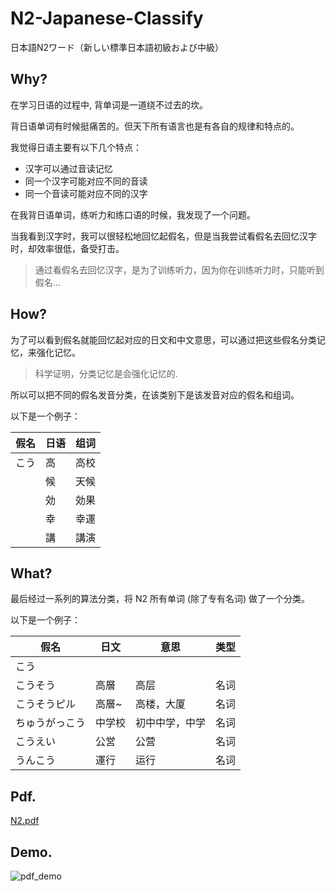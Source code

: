 # N2-Japanese-Classify
日本語N2ワード（新しい標準日本語初級および中級）
## Why?
在学习日语的过程中, 背单词是一道绕不过去的坎。

背日语单词有时候挺痛苦的。但天下所有语言也是有各自的规律和特点的。

我觉得日语主要有以下几个特点：
- 汉字可以通过音读记忆
- 同一个汉字可能对应不同的音读
- 同一个音读可能对应不同的汉字

在我背日语单词，练听力和练口语的时候，我发现了一个问题。

当我看到汉字时，我可以很轻松地回忆起假名，但是当我尝试看假名去回忆汉字时，却效率很低，备受打击。

>通过看假名去回忆汉字，是为了训练听力，因为你在训练听力时，只能听到假名...

## How?
为了可以看到假名就能回忆起对应的日文和中文意思，可以通过把这些假名分类记忆，来强化记忆。

>科学证明，分类记忆是会强化记忆的.

所以可以把不同的假名发音分类，在该类别下是该发音对应的假名和组词。

以下是一个例子：

| 假名 | 日语 |组词 |
|----- | ----- | ---- |
| こう | 高  | 高校 |
|      | 候 | 天候 |
|      | 効 | 効果 |
|      | 幸 | 幸運 |
|      | 講 | 講演 |

## What?
最后经过一系列的算法分类，将 N2 所有单词 (除了专有名词) 做了一个分类。

以下是一个例子：

|假名|日文|意思|类型|
|----- | ----- | ----- |---- |
|こう | | | |
|こうそう | 高層 | 高层| 名词|
|こうそうピル | 高層~ | 高楼，大厦|名词|
|ちゅうがっこう | 中学校 |初中中学，中学|名词|
|こうえい  | 公営 | 公营|名词|
|うんこう | 運行 | 运行| 名词|

## Pdf.
[N2.pdf](https://github.com/LzyRapx/N2-Japanese-Classify/blob/master/pdf/N2%20.pdf)

## Demo.
![pdf_demo](https://github.com/LzyRapx/N2-Japanese-Classify/blob/master/pdf/pdf_demo.png)







